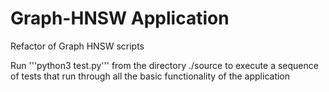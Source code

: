 # Graph-HNSW Application
Refactor of Graph HNSW scripts

Run '''python3 test.py''' from the directory ./source to execute a sequence of tests that run through all the basic functionality of the application
